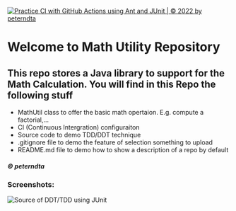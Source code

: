 [![Practice CI with GitHub Actions using Ant and JUnit | © 2022 by peterndta](https://github.com/peterndta/math-util/actions/workflows/mathutil-ci.yml/badge.svg)](https://github.com/peterndta/math-util/actions/workflows/mathutil-ci.yml)
# Welcome to Math Utility Repository

## This repo stores a Java library to support for the Math Calculation. You will find in this Repo the following stuff

* MathUtil class to offer the basic math opertaion. E.g. compute a factorial,...
* CI (Continuous Intergration) configuraiton
* Source code to demo TDD/DDT technique
* .gitignore file to demo the feature of selection something to upload
* README.md file to demo how to show a description of a repo by default

##### © peterndta


### Screenshots:
![Source of DDT/TDD using JUnit](https://github.com/truonganh123/math-util/blob/main/Screenshot/tdd-using-JUnit.png)
